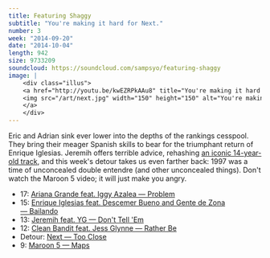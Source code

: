 ```yaml
---
title: Featuring Shaggy
subtitle: "You're making it hard for Next."
number: 3
week: "2014-09-20"
date: "2014-10-04"
length: 942
size: 9733209
soundcloud: https://soundcloud.com/sampsyo/featuring-shaggy
image: |
    <div class="illus">
    <a href="http://youtu.be/kwEZRPkAAu8" title="You're making it hard for me.">
    <img src="/art/next.jpg" width="150" height="150" alt="You're making it hard for me.">
    </a>
    </div>
---
```

Eric and Adrian sink ever lower into the depths of the rankings cesspool. They bring their meager Spanish skills to bear for the triumphant return of Enrique Iglesias. Jeremih offers terrible advice, rehashing [an iconic 14-year-old track](http://youtu.be/2g5Hz17C4is), and this week's detour takes us even farther back: 1997 was a time of unconcealed double entendre (and other unconcealed things). Don't watch the Maroon 5 video; it will just make you angry.

* 17: [Ariana Grande feat. Iggy Azalea — Problem](http://youtu.be/iS1g8G_njx8)
* 15: [Enrique Iglesias feat. Descemer Bueno and Gente de Zona — Bailando](http://youtu.be/b8I-7Wk_Vbc)
* 13: [Jeremih feat. YG — Don't Tell 'Em](http://youtu.be/f11jWAc1Cpg)
* 12: [Clean Bandit feat. Jess Glynne — Rather Be](http://youtu.be/m-M1AtrxztU)
* Detour: [Next — Too Close](http://youtu.be/kwEZRPkAAu8)
* 9: [Maroon 5 — Maps](http://youtu.be/NmugSMBh_iI)
